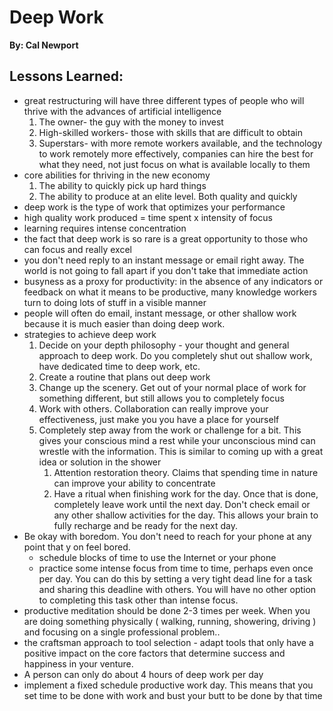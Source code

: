 # Deep Work
__By: Cal Newport__
## Lessons Learned: 
- great restructuring will have three different types of people who will thrive with the advances of artificial intelligence
	1. The owner- the guy with the money to invest
	2. High-skilled workers- those with skills that are difficult to obtain
	3. Superstars- with more remote workers available, and the technology to work remotely more effectively, companies can hire the best for what they need, not just focus on what is available locally to them
- core abilities for thriving in the new economy
	1. The ability to quickly  pick up hard things
	2. The ability to produce at an elite level. Both quality and quickly
- deep work is the type of work that optimizes your performance
- high quality work produced = time spent x intensity of focus
- learning requires intense concentration
- the fact that deep work is so rare is a great opportunity to those who can focus and really excel
- you don't need reply to an instant message or email right away. The world is not going to fall apart if you don't take that immediate action
- busyness as a proxy for productivity: in the absence of any indicators or feedback on what it means to be productive, many knowledge workers turn to doing lots of stuff in a visible manner
- people will often do email, instant message, or other shallow work because it is much easier than doing deep work. 
- strategies to achieve deep work
	1. Decide on your depth philosophy - your thought and general approach to deep work. Do you completely shut out shallow work, have dedicated time to deep work, etc.
	2. Create a routine that plans out  deep work
	3. Change up the scenery. Get out of your normal place of work for something different, but still allows you to completely focus
	4. Work with others. Collaboration can really improve your effectiveness, just make you you have a place for yourself 
	5. Completely step away from the work or challenge for a bit. This gives your conscious mind a rest while your unconscious mind can wrestle with the information. This is similar to coming up with a great idea or solution in the shower
		1. Attention restoration theory. Claims that spending time in nature can improve your ability to concentrate
		2. Have a ritual when finishing work for the day. Once that is done, completely leave work until the next day. Don't check email or any other shallow activities for the day. This allows your brain to fully recharge and be ready for the next day.
- Be okay with boredom. You don't need to reach for your phone at any point that y on feel bored.
	- schedule blocks of time to use the Internet or your phone
	- practice some intense focus from time to time, perhaps even once per day. You can do this by setting a very tight dead line for a task and sharing this deadline with others. You will have no other option to completing this task other than intense focus.
- productive meditation should be done 2-3 times per week. When you are doing something physically ( walking, running, showering, driving ) and focusing on a single professional problem..
- the craftsman approach to tool selection - adapt tools that only have a positive impact on the core factors that determine success and happiness in your venture.
- A person can only do about 4 hours of deep work per day
- implement a fixed schedule productive work day. This means that you set time to be done with work and bust your butt to be done by that time